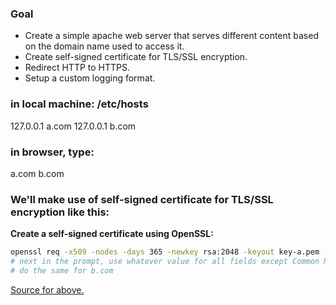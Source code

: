 ### Goal
- Create a simple apache web server that serves different content based on the domain name used to access it.
- Create self-signed certificate for TLS/SSL encryption.
- Redirect HTTP to HTTPS.
- Setup a custom logging format.

### in local machine: /etc/hosts
127.0.0.1 a.com
127.0.0.1 b.com

### in browser, type:
a.com
b.com

### We'll make use of self-signed certificate for TLS/SSL encryption like this:
**Create a self-signed certificate using OpenSSL:**
```bash
openssl req -x509 -nodes -days 365 -newkey rsa:2048 -keyout key-a.pem -out cert-a.pem
# next in the prompt, use whatever value for all fields except Common Name, which should be the domain name/public IP of your server, aka a.com
# do the same for b.com
```
[Source for above.](https://ubiq.co/tech-blog/how-to-create-a-self-signed-ssl-certificate-for-apache-in-ubuntu-debian/)